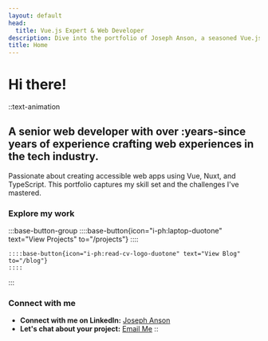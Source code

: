 ```yaml
---
layout: default
head:
  title: Vue.js Expert & Web Developer
description: Dive into the portfolio of Joseph Anson, a seasoned Vue.js developer with over 7 years of experience in creating cutting-edge web applications. Discover his passion for code and design.
title: Home
---
```


# Hi there!

::text-animation
## A senior web developer with over :years-since years of experience crafting web experiences in the tech industry.

Passionate about creating accessible web apps using Vue, Nuxt, and TypeScript. This portfolio captures my skill set and the challenges I've mastered.

### **Explore my work**

  :::base-button-group
    ::::base-button{icon="i-ph:laptop-duotone" text="View Projects" to="/projects"}
    ::::

    ::::base-button{icon="i-ph:read-cv-logo-duotone" text="View Blog" to="/blog"}
    ::::
  :::

### **Connect with me**

- **Connect with me on LinkedIn:** [Joseph Anson](https://www.linkedin.com/in/josephanson/)
- **Let's chat about your project:** [Email Me](mailto\:josephanson@hotmail.co.uk)
::
